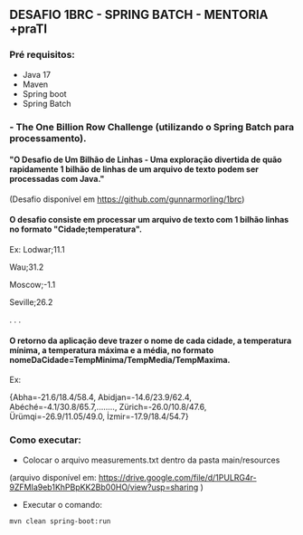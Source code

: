 

## DESAFIO 1BRC - SPRING BATCH - MENTORIA +praTI

### Pré requisitos:
- Java 17
- Maven
- Spring boot
- Spring Batch

### - The One Billion Row Challenge (utilizando o Spring Batch para processamento).

#### "O Desafio de Um Bilhão de Linhas - Uma exploração divertida de quão rapidamente 1 bilhão de linhas de um arquivo de texto podem ser processadas com Java."

(Desafio disponível em https://github.com/gunnarmorling/1brc)

#### O desafio consiste em processar um arquivo de texto com 1 bilhão linhas no formato "Cidade;temperatura".
Ex: Lodwar;11.1

Wau;31.2

Moscow;-1.1

Seville;26.2

.
.
.

#### O retorno da aplicação deve trazer o nome de cada cidade, a temperatura mínima, a temperatura máxima e a média, no formato nomeDaCidade=TempMinima/TempMedia/TempMaxima.
Ex:

{Abha=-21.6/18.4/58.4, Abidjan=-14.6/23.9/62.4, Abéché=-4.1/30.8/65.7,........, Zürich=-26.0/10.8/47.6, Ürümqi=-26.9/11.05/49.0, İzmir=-17.9/18.4/54.7}

### Como executar:
- Colocar o arquivo measurements.txt dentro da pasta main/resources

 (arquivo disponível em: https://drive.google.com/file/d/1PULRG4r-9ZFMIa9eb1KhPBpKK2Bb00HO/view?usp=sharing )

 - Executar o comando:
```bash
mvn clean spring-boot:run
```
